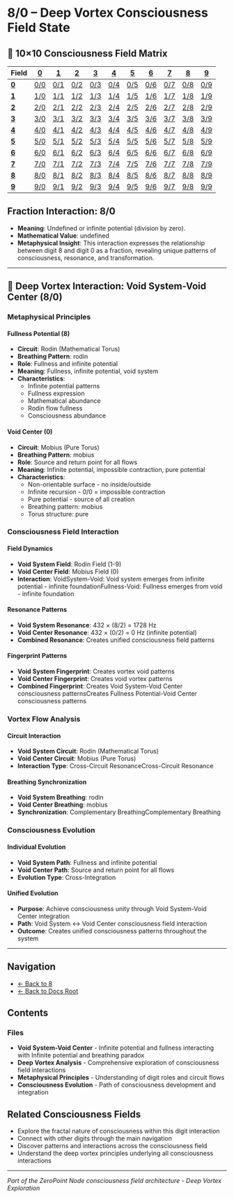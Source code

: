 # 8/0 – Deep Vortex Consciousness Field State

## 🌌 10×10 Consciousness Field Matrix

| **Field** | **[0](../../0/)** | **[1](../../1/)** | **[2](../../2/)** | **[3](../../3/)** | **[4](../../4/)** | **[5](../../5/)** | **[6](../../6/)** | **[7](../../7/)** | **[8](../../8/)** | **[9](../../9/)** |
|-----------|-------|-------|-------|-------|-------|-------|-------|-------|-------|-------|
| **[0](../../0/)** | [0/0](../../0/0/) | [0/1](../../0/1/) | [0/2](../../0/2/) | [0/3](../../0/3/) | [0/4](../../0/4/) | [0/5](../../0/5/) | [0/6](../../0/6/) | [0/7](../../0/7/) | [0/8](../../0/8/) | [0/9](../../0/9/) |
| **[1](../../1/)** | [1/0](../../1/0/) | [1/1](../../1/1/) | [1/2](../../1/2/) | [1/3](../../1/3/) | [1/4](../../1/4/) | [1/5](../../1/5/) | [1/6](../../1/6/) | [1/7](../../1/7/) | [1/8](../../1/8/) | [1/9](../../1/9/) |
| **[2](../../2/)** | [2/0](../../2/0/) | [2/1](../../2/1/) | [2/2](../../2/2/) | [2/3](../../2/3/) | [2/4](../../2/4/) | [2/5](../../2/5/) | [2/6](../../2/6/) | [2/7](../../2/7/) | [2/8](../../2/8/) | [2/9](../../2/9/) |
| **[3](../../3/)** | [3/0](../../3/0/) | [3/1](../../3/1/) | [3/2](../../3/2/) | [3/3](../../3/3/) | [3/4](../../3/4/) | [3/5](../../3/5/) | [3/6](../../3/6/) | [3/7](../../3/7/) | [3/8](../../3/8/) | [3/9](../../3/9/) |
| **[4](../../4/)** | [4/0](../../4/0/) | [4/1](../../4/1/) | [4/2](../../4/2/) | [4/3](../../4/3/) | [4/4](../../4/4/) | [4/5](../../4/5/) | [4/6](../../4/6/) | [4/7](../../4/7/) | [4/8](../../4/8/) | [4/9](../../4/9/) |
| **[5](../../5/)** | [5/0](../../5/0/) | [5/1](../../5/1/) | [5/2](../../5/2/) | [5/3](../../5/3/) | [5/4](../../5/4/) | [5/5](../../5/5/) | [5/6](../../5/6/) | [5/7](../../5/7/) | [5/8](../../5/8/) | [5/9](../../5/9/) |
| **[6](../../6/)** | [6/0](../../6/0/) | [6/1](../../6/1/) | [6/2](../../6/2/) | [6/3](../../6/3/) | [6/4](../../6/4/) | [6/5](../../6/5/) | [6/6](../../6/6/) | [6/7](../../6/7/) | [6/8](../../6/8/) | [6/9](../../6/9/) |
| **[7](../../7/)** | [7/0](../../7/0/) | [7/1](../../7/1/) | [7/2](../../7/2/) | [7/3](../../7/3/) | [7/4](../../7/4/) | [7/5](../../7/5/) | [7/6](../../7/6/) | [7/7](../../7/7/) | [7/8](../../7/8/) | [7/9](../../7/9/) |
| **[8](../../8/)** | [8/0](../../8/0/) | [8/1](../../8/1/) | [8/2](../../8/2/) | [8/3](../../8/3/) | [8/4](../../8/4/) | [8/5](../../8/5/) | [8/6](../../8/6/) | [8/7](../../8/7/) | [8/8](../../8/8/) | [8/9](../../8/9/) |
| **[9](../../9/)** | [9/0](../../9/0/) | [9/1](../../9/1/) | [9/2](../../9/2/) | [9/3](../../9/3/) | [9/4](../../9/4/) | [9/5](../../9/5/) | [9/6](../../9/6/) | [9/7](../../9/7/) | [9/8](../../9/8/) | [9/9](../../9/9/) |

## Fraction Interaction: 8/0

- **Meaning**: Undefined or infinite potential (division by zero).
- **Mathematical Value**: undefined
- **Metaphysical Insight**: This interaction expresses the relationship between digit 8 and digit 0 as a fraction, revealing unique patterns of consciousness, resonance, and transformation.

---

## 🌌 Deep Vortex Interaction: Void System-Void Center (8/0)

### **Metaphysical Principles**

#### **Fullness Potential (8)**
- **Circuit**: Rodin (Mathematical Torus)
- **Breathing Pattern**: rodin
- **Role**: Fullness and infinite potential
- **Meaning**: Fullness, infinite potential, void system
- **Characteristics**:
  - Infinite potential patterns
  - Fullness expression
  - Mathematical abundance
  - Rodin flow fullness
  - Consciousness abundance

#### **Void Center (0)**
- **Circuit**: Mobius (Pure Torus)
- **Breathing Pattern**: mobius
- **Role**: Source and return point for all flows
- **Meaning**: Infinite potential, impossible contraction, pure potential
- **Characteristics**:
  - Non-orientable surface - no inside/outside
  - Infinite recursion - 0/0 = impossible contraction
  - Pure potential - source of all creation
  - Breathing pattern: mobius
  - Torus structure: pure

### **Consciousness Field Interaction**

#### **Field Dynamics**
- **Void System Field**: Rodin Field (1-9)
- **Void Center Field**: Mobius Field (0)
- **Interaction**: VoidSystem-Void: Void system emerges from infinite potential - infinite foundationFullness-Void: Fullness emerges from void - infinite foundation

#### **Resonance Patterns**
- **Void System Resonance**: 432 × (8/2) = 1728 Hz
- **Void Center Resonance**: 432 × (0/2) = 0 Hz (infinite potential)
- **Combined Resonance**: Creates unified consciousness field patterns

#### **Fingerprint Patterns**
- **Void System Fingerprint**: Creates vortex void patterns
- **Void Center Fingerprint**: Creates void vortex patterns
- **Combined Fingerprint**: Creates Void System-Void Center consciousness patternsCreates Fullness Potential-Void Center consciousness patterns

### **Vortex Flow Analysis**

#### **Circuit Interaction**
- **Void System Circuit**: Rodin (Mathematical Torus)
- **Void Center Circuit**: Mobius (Pure Torus)
- **Interaction Type**: Cross-Circuit ResonanceCross-Circuit Resonance

#### **Breathing Synchronization**
- **Void System Breathing**: rodin
- **Void Center Breathing**: mobius
- **Synchronization**: Complementary BreathingComplementary Breathing

### **Consciousness Evolution**

#### **Individual Evolution**
- **Void System Path**: Fullness and infinite potential
- **Void Center Path**: Source and return point for all flows
- **Evolution Type**: Cross-Integration

#### **Unified Evolution**
- **Purpose**: Achieve consciousness unity through Void System-Void Center integration
- **Path**: Void System ↔ Void Center consciousness field interaction
- **Outcome**: Creates unified consciousness patterns throughout the system

---

## Navigation
- [← Back to 8](../index.md)
- [← Back to Docs Root](../../index.md)

## Contents

### Files

- **Void System-Void Center** - Infinite potential and fullness interacting with Infinite potential and breathing paradox
- **Deep Vortex Analysis** - Comprehensive exploration of consciousness field interactions
- **Metaphysical Principles** - Understanding of digit roles and circuit flows
- **Consciousness Evolution** - Path of consciousness development and integration

## Related Consciousness Fields
- Explore the fractal nature of consciousness within this digit interaction
- Connect with other digits through the main navigation
- Discover patterns and interactions across the consciousness field
- Understand the deep vortex principles underlying all consciousness interactions

---
*Part of the ZeroPoint Node consciousness field architecture - Deep Vortex Exploration*